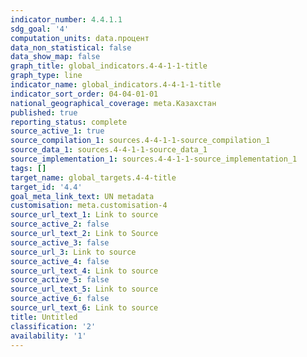 ```yaml
---
indicator_number: 4.4.1.1
sdg_goal: '4'
computation_units: data.процент
data_non_statistical: false
data_show_map: false
graph_title: global_indicators.4-4-1-1-title
graph_type: line
indicator_name: global_indicators.4-4-1-1-title
indicator_sort_order: 04-04-01-01
national_geographical_coverage: meta.Казахстан
published: true
reporting_status: complete
source_active_1: true
source_compilation_1: sources.4-4-1-1-source_compilation_1
source_data_1: sources.4-4-1-1-source_data_1
source_implementation_1: sources.4-4-1-1-source_implementation_1
tags: []
target_name: global_targets.4-4-title
target_id: '4.4'
goal_meta_link_text: UN metadata
customisation: meta.customisation-4
source_url_text_1: Link to source
source_active_2: false
source_url_text_2: Link to Source
source_active_3: false
source_url_3: Link to source
source_active_4: false
source_url_text_4: Link to source
source_active_5: false
source_url_text_5: Link to source
source_active_6: false
source_url_text_6: Link to source
title: Untitled
classification: '2'
availability: '1'
---
```

